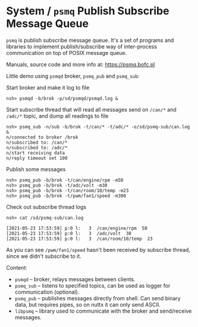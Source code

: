 # System / `psmq` Publish Subscribe Message Queue

`psmq` is publish subscribe message queue. It's a set of programs and libraries
to implement publish/subscribe way of inter-process communication on top of
POSIX message queue.

Manuals, source code and more info at: https://psmq.bofc.pl

Little demo using `psmqd` broker, `psmq_pub` and `psmq_sub`:

Start broker and make it log to file

```
nsh> psmqd -b/brok -p/sd/psmqd/psmqd.log &
```

Start subscribe thread that will read all messages send on `/can/*` and
`/adc/*` topic, and dump all readings to file

```
nsh> psmq_sub -n/sub -b/brok -t/can/* -t/adc/* -o/sd/psmq-sub/can.log &
n/connected to broker /brok
n/subscribed to: /can/*
n/subscribed to: /adc/*
n/start receiving data
n/reply timeout set 100
```

Publish some messages

```
nsh> psmq_pub -b/brok -t/can/engine/rpm -m50
nsh> psmq_pub -b/brok -t/adc/volt -m30
nsh> psmq_pub -b/brok -t/can/room/10/temp -m23
nsh> psmq_pub -b/brok -t/pwm/fan1/speed -m300
```

Check out subscribe thread logs

```
nsh> cat /sd/psmq-sub/can.log
```

```
[2021-05-23 17:53:59] p:0 l:   3  /can/engine/rpm  50
[2021-05-23 17:53:59] p:0 l:   3  /adc/volt  30
[2021-05-23 17:53:59] p:0 l:   3  /can/room/10/temp  23
```

As you can see `/pwm/fan1/speed` hasn't been received by subscribe thread,
since we didn't subscribe to it.

Content:

- `psmqd` – broker, relays messages between clients.
- `psmq_sub` – listens to specified topics, can be used as logger for
  communication (optional).
- `psmq_pub` – publishes messages directly from shell. Can send binary data, but
  requires pipes, so on nuttx it can only send ASCII.
- `libpsmq` – library used to communicate with the broker and send/receive
  messages.
